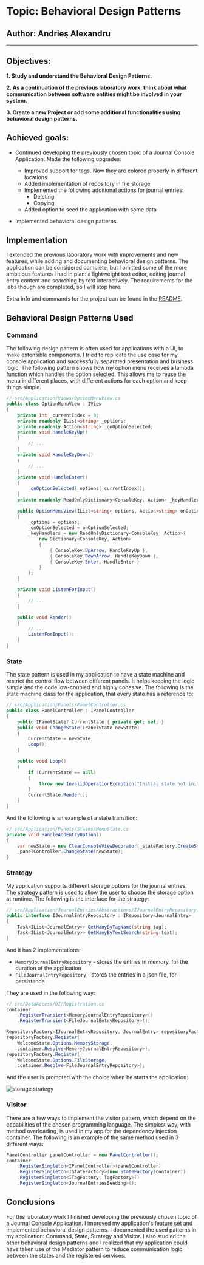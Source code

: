 # Topic: Behavioral Design Patterns

## Author: Andrieș Alexandru

---

## Objectives:

**1. Study and understand the Behavioral Design Patterns.**

**2. As a continuation of the previous laboratory work, think about what communication between software entities might be involved in your system.**

**3. Create a new Project or add some additional functionalities using behavioral design patterns.**

## Achieved goals:

- Continued developing the previously chosen topic of a Journal Console Application. Made the following upgrades:

  - Improved support for tags. Now they are colored properly in different locations.
  - Added implementation of repository in file storage
  - Implemented the following additional actions for journal entries:
    - Deleting
    - Copying
  - Added option to seed the application with some data

- Implemented behavioral design patterns.

## Implementation

I extended the previous laboratory work with improvements and new features, while adding and documenting behavioral design patterns. The application can be considered complete, but I omitted some of the more ambitious features I had in plan: a lightweight text editor, editing journal entry content and searching by text interactively. The requirements for the labs though are completed, so I will stop here.

Extra info and commands for the project can be found in the [README](../README.md).

## Behavioral Design Patterns Used

### Command

The following design pattern is often used for applications with a UI, to make extensible components. I tried to replicate the use case for my console application and successfully separated presentation and business logic. The following pattern shows how my option menu receives a lambda function which handles the option selected. This allows me to reuse the menu in different places, with different actions for each option and keep things simple.

```csharp
// src/Application/Views/OptionMenuView.cs
public class OptionMenuView : IView
{
    private int _currentIndex = 0;
    private readonly IList<string> _options;
    private readonly Action<string> _onOptionSelected;
    private void HandleKeyUp()
    {
        // ...
    }
    private void HandleKeyDown()
    {
        // ...
    }
    private void HandleEnter()
    {
        _onOptionSelected(_options[_currentIndex]);
    }
    private readonly ReadOnlyDictionary<ConsoleKey, Action> _keyHandlers;

    public OptionMenuView(IList<string> options, Action<string> onOptionSelected)
    {
        _options = options;
        _onOptionSelected = onOptionSelected;
        _keyHandlers = new ReadOnlyDictionary<ConsoleKey, Action>(
            new Dictionary<ConsoleKey, Action>
            {
                { ConsoleKey.UpArrow, HandleKeyUp },
                { ConsoleKey.DownArrow, HandleKeyDown },
                { ConsoleKey.Enter, HandleEnter }
            }
        );
    }

    private void ListenForInput()
    {
        // ...
    }

    public void Render()
    {
        // ...
        ListenForInput();
    }
}
```

### State

The state pattern is used in my application to have a state machine and restrict the control flow between different panels. It helps keeping the logic simple and the code low-coupled and highly cohesive. The following is the state machine class for the application, that every state has a reference to:

```csharp
// src/Application/Panels/PanelController.cs
public class PanelController : IPanelController
{
    public IPanelState? CurrentState { private get; set; }
    public void ChangeState(IPanelState newState)
    {
        CurrentState = newState;
        Loop();
    }

    public void Loop()
    {
        if (CurrentState == null)
        {
            throw new InvalidOperationException("Initial state not initiated");
        }
        CurrentState.Render();
    }
}
```

And the following is an example of a state transition:

```csharp
// src/Application/Panels/States/MenuState.cs
private void HandleAddEntryOption()
{
    var newState = new ClearConsoleViewDecorator(_stateFactory.CreateState<AddEntryState>());
    _panelController.ChangeState(newState);
}
```

### Strategy

My application supports different storage options for the journal entries. The strategy pattern is used to allow the user to choose the storage option at runtime. The following is the interface for the strategy:

```csharp
// src/Application/JournalEntries/Abstractions/IJournalEntryRepository.cs
public interface IJournalEntryRepository : IRepository<JournalEntry>
{
    Task<IList<JournalEntry>> GetManyByTagName(string tag);
    Task<IList<JournalEntry>> GetManyByTextSearch(string text);
}
```

And it has 2 implementations:

- `MemoryJournalEntryRepository` - stores the entries in memory, for the duration of the application
- `FileJournalEntryRepository` - stores the entries in a json file, for persistence

They are used in the following way:

```csharp
// src/DataAccess/DI/Registration.cs
container
    .RegisterTransient<MemoryJournalEntryRepository>()
    .RegisterTransient<FileJournalEntryRepository>();

RepositoryFactory<IJournalEntryRepository, JournalEntry> repositoryFactory = new();
repositoryFactory.Register(
    WelcomeState.Options.MemoryStorage,
    container.Resolve<MemoryJournalEntryRepository>);
repositoryFactory.Register(
    WelcomeState.Options.FileStorage,
    container.Resolve<FileJournalEntryRepository>);
```

And the user is prompted with the choice when he starts the application:

![storage strategy](./images/storage_strategy.png)

### Visitor

There are a few ways to implement the visitor pattern, which depend on the capabilities of the chosen programming language. The simplest way, with method overloading, is used in my app for the dependency injection container. The following is an example of the same method used in 3 different ways:

```csharp
PanelController panelController = new PanelController();
container
    .RegisterSingleton<IPanelController>(panelController)
    .RegisterSingleton<IStateFactory>(new StateFactory(container))
    .RegisterSingleton<ITagFactory, TagFactory>()
    .RegisterSingleton<JournalEntriesSeeding>();
```

## Conclusions

For this laboratory work I finished developing the previously chosen topic of a Journal Console Application. I improved my application's feature set and implemented behavioral design patterns. I documented the used patterns in my application: Command, State, Strategy and Visitor. I also studied the other behavioral design patterns and I realized that my application could have taken use of the Mediator pattern to reduce communication logic between the states and the registered services.
